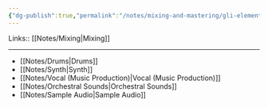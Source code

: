 ```yaml
---
{"dg-publish":true,"permalink":"/notes/mixing-and-mastering/gli-elementi-del-mix/"}
---
```


Links:: [[Notes/Mixing\|Mixing]]

---
- [[Notes/Drums\|Drums]]
- [[Notes/Synth\|Synth]]
- [[Notes/Vocal (Music Production)\|Vocal (Music Production)]]
- [[Notes/Orchestral Sounds\|Orchestral Sounds]]
- [[Notes/Sample Audio\|Sample Audio]]



